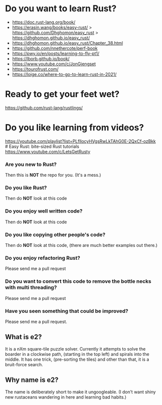 # Do you want to learn Rust?

* https://doc.rust-lang.org/book/
* https://erasin.wang/books/easy-rust/ > https://github.com/Dhghomon/easy_rust > https://dhghomon.github.io/easy_rust/
* https://dhghomon.github.io/easy_rust/Chapter_38.html
* https://github.com/nnethercote/perf-book
* https://pwy.io/en/posts/learning-to-fly-pt1/
* https://lborb.github.io/book/
* https://www.youtube.com/c/JonGjengset
* https://tourofrust.com/
* https://loige.co/where-to-go-to-learn-rust-in-2021/

# Ready to get your feet wet?
https://github.com/rust-lang/rustlings/ 

# Do you like learning from videos?
https://youtube.com/playlist?list=PLfllocyHVgsRwLkTAhG0E-2QxCf-ozBkk # Easy Rust: bite-sized Rust tutorials
https://www.youtube.com/c/LetsGetRusty 

### Are you new to Rust?
 Then this is **NOT** the repo for you. (It's a mess.)

### Do you like Rust? 
 Then do **NOT** look at this code

### Do you enjoy well written code?
 Then do **NOT** look at this code

### Do you like copying other people's code?
 Then do **NOT** look at this code, (there are much better examples out there.)

### Do you enjoy refactoring Rust?
 Please send me a pull request

### Do you want to convert this code to remove the bottle necks with multi threading?
 Please send me a pull request

### Have you seen something that could be improved?
 Please send me a pull request.


## What is e2?
It is a nXm square-tile puzzle solver. Currently it attempts to solve the boarder in a clockwise path, (starting in the top left) and spirals into the middle.
It has one trick, (pre-sorting the tiles) and other than that, it is a bruit-force search.

## Why name is e2?
 The name is deliberately short to make it ungoogleable. (I don't want shiny new rustaceans wandering in here and learning bad habits.)
